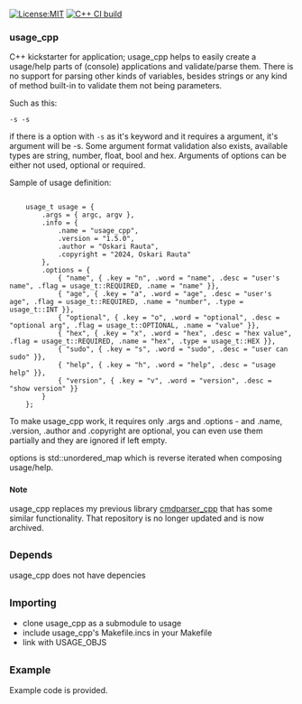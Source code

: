 [![License:MIT](https://img.shields.io/badge/License-MIT-blue?style=plastic)](LICENSE)
[![C++ CI build](../../actions/workflows/build.yml/badge.svg)](../../actions/workflows/build.yml)
### usage_cpp

C++ kickstarter for application; usage_cpp helps to easily create a usage/help parts of (console) applications
and validate/parse them. There is no support for parsing other kinds of variables, besides strings or any
kind of method built-in to validate them not being parameters.

Such as this:
```
-s -s
```

if there is a option with `-s` as it's keyword and it requires a argument, it's argument will be -s.
Some argument format validation also exists, available types are string, number, float, bool and hex.
Arguments of options can be either not used, optional or required.

Sample of usage definition:
```
        
	usage_t usage = {
		.args = { argc, argv },
		.info = {
			.name = "usage_cpp",
			.version = "1.5.0",
			.author = "Oskari Rauta",
			.copyright = "2024, Oskari Rauta"
		},
		.options = {
			{ "name", { .key = "n", .word = "name", .desc = "user's name", .flag = usage_t::REQUIRED, .name = "name" }},
			{ "age", { .key = "a", .word = "age", .desc = "user's age", .flag = usage_t::REQUIRED, .name = "number", .type = usage_t::INT }},
			{ "optional", { .key = "o", .word = "optional", .desc = "optional arg", .flag = usage_t::OPTIONAL, .name = "value" }},
			{ "hex", { .key = "x", .word = "hex", .desc = "hex value", .flag = usage_t::REQUIRED, .name = "hex", .type = usage_t::HEX }},
			{ "sudo", { .key = "s", .word = "sudo", .desc = "user can sudo" }},
			{ "help", { .key = "h", .word = "help", .desc = "usage help" }},
			{ "version", { .key = "v", .word = "version", .desc = "show version" }}
		}
	};
```

To make usage_cpp work, it requires only .args and .options - and .name, .version, .author and .copyright
are optional, you can even use them partially and they are ignored if left empty.

options is std::unordered_map which is reverse iterated when composing usage/help.

### <sub>Note</sub>
usage_cpp replaces my previous library [cmdparser_cpp](https://github.com/oskarirauta/cmdparser_cpp) that has some similar
functionality. That repository is no longer updated and is now archived.


## <sub>Depends</sub>

usage_cpp does not have depencies

## <sub>Importing</sub>

 - clone usage_cpp as a submodule to usage
 - include usage_cpp's Makefile.incs in your Makefile
 - link with USAGE_OBJS

## <sub>Example</sub>

Example code is provided.
